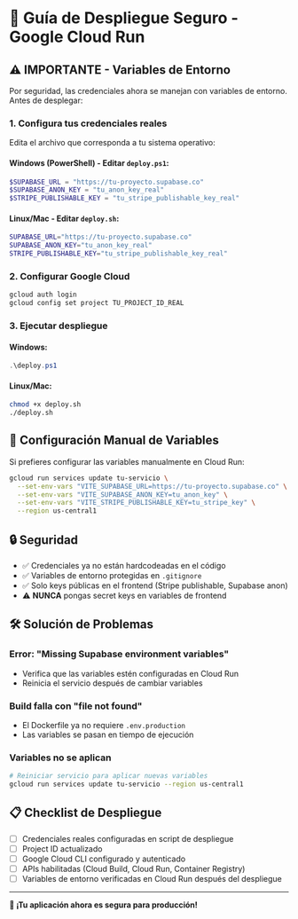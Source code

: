 # 🚀 Guía de Despliegue Seguro - Google Cloud Run

## ⚠️ **IMPORTANTE - Variables de Entorno**

Por seguridad, las credenciales ahora se manejan con variables de entorno. Antes de desplegar:

### 1. **Configura tus credenciales reales**

Edita el archivo que corresponda a tu sistema operativo:

#### **Windows (PowerShell)** - Editar `deploy.ps1`:
```powershell
$SUPABASE_URL = "https://tu-proyecto.supabase.co"
$SUPABASE_ANON_KEY = "tu_anon_key_real"
$STRIPE_PUBLISHABLE_KEY = "tu_stripe_publishable_key_real"
```

#### **Linux/Mac** - Editar `deploy.sh`:
```bash
SUPABASE_URL="https://tu-proyecto.supabase.co"
SUPABASE_ANON_KEY="tu_anon_key_real"
STRIPE_PUBLISHABLE_KEY="tu_stripe_publishable_key_real"
```

### 2. **Configurar Google Cloud**
```bash
gcloud auth login
gcloud config set project TU_PROJECT_ID_REAL
```

### 3. **Ejecutar despliegue**

#### **Windows:**
```powershell
.\deploy.ps1
```

#### **Linux/Mac:**
```bash
chmod +x deploy.sh
./deploy.sh
```

## 🔧 **Configuración Manual de Variables**

Si prefieres configurar las variables manualmente en Cloud Run:

```bash
gcloud run services update tu-servicio \
  --set-env-vars "VITE_SUPABASE_URL=https://tu-proyecto.supabase.co" \
  --set-env-vars "VITE_SUPABASE_ANON_KEY=tu_anon_key" \
  --set-env-vars "VITE_STRIPE_PUBLISHABLE_KEY=tu_stripe_key" \
  --region us-central1
```

## 🔒 **Seguridad**

- ✅ Credenciales ya no están hardcodeadas en el código
- ✅ Variables de entorno protegidas en `.gitignore`
- ✅ Solo keys públicas en el frontend (Stripe publishable, Supabase anon)
- ⚠️ **NUNCA** pongas secret keys en variables de frontend

## 🛠️ **Solución de Problemas**

### Error: "Missing Supabase environment variables"
- Verifica que las variables estén configuradas en Cloud Run
- Reinicia el servicio después de cambiar variables

### Build falla con "file not found"
- El Dockerfile ya no requiere `.env.production`
- Las variables se pasan en tiempo de ejecución

### Variables no se aplican
```bash
# Reiniciar servicio para aplicar nuevas variables
gcloud run services update tu-servicio --region us-central1
```

## 📋 **Checklist de Despliegue**

- [ ] Credenciales reales configuradas en script de despliegue
- [ ] Project ID actualizado
- [ ] Google Cloud CLI configurado y autenticado
- [ ] APIs habilitadas (Cloud Build, Cloud Run, Container Registry)
- [ ] Variables de entorno verificadas en Cloud Run después del despliegue

---

**🎉 ¡Tu aplicación ahora es segura para producción!**
